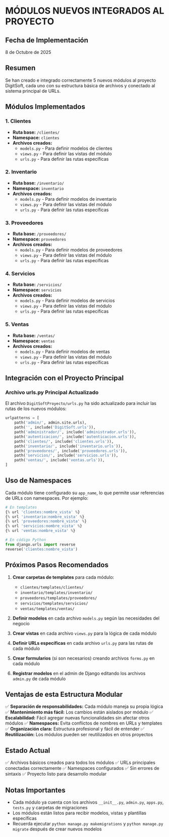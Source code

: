 # MÓDULOS NUEVOS INTEGRADOS AL PROYECTO

## Fecha de Implementación
8 de Octubre de 2025

## Resumen
Se han creado e integrado correctamente 5 nuevos módulos al proyecto DigitSoft, cada uno con su estructura básica de archivos y conectado al sistema principal de URLs.

## Módulos Implementados

### 1. **Clientes**
- **Ruta base:** `/clientes/`
- **Namespace:** `clientes`
- **Archivos creados:**
  - `models.py` - Para definir modelos de clientes
  - `views.py` - Para definir las vistas del módulo
  - `urls.py` - Para definir las rutas específicas

### 2. **Inventario**
- **Ruta base:** `/inventario/`
- **Namespace:** `inventario`
- **Archivos creados:**
  - `models.py` - Para definir modelos de inventario
  - `views.py` - Para definir las vistas del módulo
  - `urls.py` - Para definir las rutas específicas

### 3. **Proveedores**
- **Ruta base:** `/proveedores/`
- **Namespace:** `proveedores`
- **Archivos creados:**
  - `models.py` - Para definir modelos de proveedores
  - `views.py` - Para definir las vistas del módulo
  - `urls.py` - Para definir las rutas específicas

### 4. **Servicios**
- **Ruta base:** `/servicios/`
- **Namespace:** `servicios`
- **Archivos creados:**
  - `models.py` - Para definir modelos de servicios
  - `views.py` - Para definir las vistas del módulo
  - `urls.py` - Para definir las rutas específicas

### 5. **Ventas**
- **Ruta base:** `/ventas/`
- **Namespace:** `ventas`
- **Archivos creados:**
  - `models.py` - Para definir modelos de ventas
  - `views.py` - Para definir las vistas del módulo
  - `urls.py` - Para definir las rutas específicas

## Integración con el Proyecto Principal

### Archivo urls.py Principal Actualizado
El archivo `DigitSoftProyecto/urls.py` ha sido actualizado para incluir las rutas de los nuevos módulos:

```python
urlpatterns = [
    path('admin/', admin.site.urls),
    path('', include('DigitSoft.urls')),
    path('administrador/', include('administrador.urls')),
    path('autenticacion/', include('autenticacion.urls')),
    path('clientes/', include('clientes.urls')),
    path('inventario/', include('inventario.urls')),
    path('proveedores/', include('proveedores.urls')),
    path('servicios/', include('servicios.urls')),
    path('ventas/', include('ventas.urls')),
]
```

## Uso de Namespaces

Cada módulo tiene configurado su `app_name`, lo que permite usar referencias de URLs con namespaces. Por ejemplo:

```python
# En templates
{% url 'clientes:nombre_vista' %}
{% url 'inventario:nombre_vista' %}
{% url 'proveedores:nombre_vista' %}
{% url 'servicios:nombre_vista' %}
{% url 'ventas:nombre_vista' %}

# En código Python
from django.urls import reverse
reverse('clientes:nombre_vista')
```

## Próximos Pasos Recomendados

1. **Crear carpetas de templates** para cada módulo:
   - `clientes/templates/clientes/`
   - `inventario/templates/inventario/`
   - `proveedores/templates/proveedores/`
   - `servicios/templates/servicios/`
   - `ventas/templates/ventas/`

2. **Definir modelos** en cada archivo `models.py` según las necesidades del negocio

3. **Crear vistas** en cada archivo `views.py` para la lógica de cada módulo

4. **Definir URLs específicas** en cada archivo `urls.py` para las rutas de cada módulo

5. **Crear formularios** (si son necesarios) creando archivos `forms.py` en cada módulo

6. **Registrar modelos** en el admin de Django editando los archivos `admin.py` de cada módulo

## Ventajas de esta Estructura Modular

✅ **Separación de responsabilidades:** Cada módulo maneja su propia lógica
✅ **Mantenimiento más fácil:** Los cambios están aislados por módulo
✅ **Escalabilidad:** Fácil agregar nuevas funcionalidades sin afectar otros módulos
✅ **Namespaces:** Evita conflictos de nombres en URLs y templates
✅ **Organización clara:** Estructura profesional y fácil de entender
✅ **Reutilización:** Los módulos pueden ser reutilizados en otros proyectos

## Estado Actual

✅ Archivos básicos creados para todos los módulos
✅ URLs principales conectadas correctamente
✅ Namespaces configurados
✅ Sin errores de sintaxis
✅ Proyecto listo para desarrollo modular

## Notas Importantes

- Cada módulo ya cuenta con los archivos `__init__.py`, `admin.py`, `apps.py`, `tests.py` y carpetas de migraciones
- Los módulos están listos para recibir modelos, vistas y plantillas específicas
- Recuerda ejecutar `python manage.py makemigrations` y `python manage.py migrate` después de crear nuevos modelos

